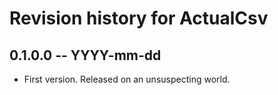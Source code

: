 # Revision history for ActualCsv

## 0.1.0.0 -- YYYY-mm-dd

* First version. Released on an unsuspecting world.
